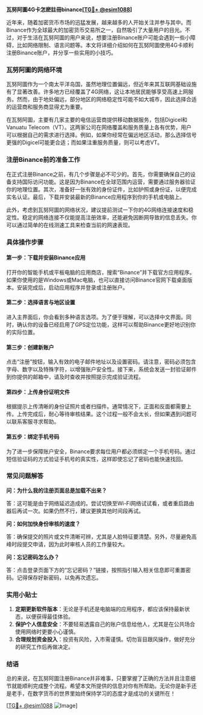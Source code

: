**瓦努阿圖4G卡怎麽註冊binance[[TG💪+ @esim1088](https://t.me/s/esim1088)]**

近年来，随着加密货币市场的迅猛发展，越来越多的人开始关注并参与其中。而Binance作为全球最大的加密货币交易所之一，自然吸引了大量用户的目光。不过，对于生活在瓦努阿圖的用户来说，想要注册Binance账户可能会遇到一些小障碍，比如网络限制、语言问题等。本文将详细介绍如何在瓦努阿圖使用4G卡顺利注册Binance账户，并分享一些实用的小技巧。

### 瓦努阿圖的网络环境

瓦努阿圖作为一个南太平洋岛国，虽然地理位置偏远，但近年来其互联网基础设施有了显著改善。许多地方已经覆盖了4G网络，这让本地居民能够享受高速上网服务。然而，由于地处偏远，部分地区的网络稳定性可能不如大城市，因此选择合适的运营商和服务商显得尤为重要。

在瓦努阿圖，主要有几家主要的电信运营商提供移动数据服务，包括Digicel和Vanuatu Telecom（VT）。这两家公司在网络覆盖和服务质量上各有优势，用户可以根据自己的需求进行选择。例如，如果你经常在偏远地区活动，那么选择信号更强的Digicel可能更合适；而如果注重服务质量，则可以考虑VT。

### 注册Binance前的准备工作

在正式注册Binance之前，有几个步骤是必不可少的。首先，你需要确保自己的设备支持国际访问功能。这是因为Binance在全球范围内运营，需要通过服务器验证你的地理位置。其次，准备好一张有效的身份证件，比如护照或身份证，以便完成实名认证。最后，下载并安装最新的Binance应用程序到你的手机或电脑上。

此外，考虑到瓦努阿圖的网络状况，建议提前测试一下你的4G网络连接速度和稳定性。稳定的网络连接不仅能提高注册效率，还能避免因断网导致的信息丢失。你可以通过简单的在线测速工具来检查当前的网速表现。

### 具体操作步骤

#### 第一步：下载并安装Binance应用

打开你的智能手机或平板电脑的应用商店，搜索“Binance”并下载官方应用程序。如果你使用的是Windows或Mac电脑，也可以直接访问Binance官网下载桌面版本。安装完成后，启动应用程序并登录或注册账户。

#### 第二步：选择语言与地区设置

进入主界面后，你会看到多种语言选项。为了便于理解，可以选择中文界面。同时，确认你的设备已经启用了GPS定位功能，这样可以帮助Binance更好地识别你的实际位置。

#### 第三步：创建新账户

点击“注册”按钮，输入有效的电子邮件地址以及设置密码。请注意，密码必须包含字母、数字以及特殊字符，以增强账户安全性。接下来，系统会发送一封验证邮件到你提供的邮箱中，请及时查收并按照提示完成验证流程。

#### 第四步：上传身份证明文件

根据提示上传清晰的身份证照片或者扫描件。通常情况下，正面和反面都需要上传。上传完成后，耐心等待审核结果。这个过程一般不会太长，但如果遇到问题可以联系客服寻求帮助。

#### 第五步：绑定手机号码

为了进一步保障账户安全，Binance要求每位用户都必须绑定一个手机号码。通过短信验证码的方式验证手机号的真实性，这样即使忘记了密码也能快速找回。

### 常见问题解答

**问：为什么我的注册页面总是加载不出来？**

答：这可能是由于网络延迟造成的。尝试切换至Wi-Fi网络试试看，或者重启路由器后再试一次。如果仍然不行，建议更换其他时间段再试。

**问：如何加快身份审核的速度？**

答：确保提交的照片或文件清晰可辨，尤其是人脸特征要清楚。另外，尽量避免高峰时段提交申请，因为此时审核人员的工作量较大。

**问：忘记密码怎么办？**

答：点击登录页面下方的“忘记密码？”链接，按照指引输入相关信息即可重置密码。记得保存好新密码，以免再次遗忘。

### 实用小贴士

1. **定期更新软件版本**：无论是手机还是电脑端的应用程序，都应该保持最新状态，以便获得最佳体验。
2. **保护个人信息安全**：不要轻易透露自己的账户信息给他人，尤其是在公共场合使用网络时更要小心谨慎。
3. **合理规划资金投入**：投资有风险，入市需谨慎。切勿盲目跟风操作，做好充分的研究工作后再做决定。

### 结语

总的来说，在瓦努阿圖注册Binance并非难事，只要掌握了正确的方法并且注意细节就能顺利完成整个流程。希望本文所提供的信息对你有所帮助。无论你是新手还是老手，在数字货币的世界里始终保持学习的态度才是成功的关键所在！

[[TG💪+ @esim1088](https://t.me/s/esim1088) ![Image](https://i.postimg.cc/4NQfJmqS/Snipaste-2025-05-13-00-14-12.png)]